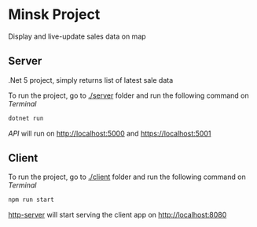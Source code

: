 # Minsk Project

Display and live-update sales data on map

## Server

.Net 5 project, simply returns list of latest sale data

To run the project, go to [./server](./server) folder and run the following command on _Terminal_

```bash
dotnet run
```

_API_ will run on [http://localhost:5000](http://localhost:5000) and [https://localhost:5001](https://localhost:5001)

## Client

To run the project, go to [./client](./client) folder and run the following command on _Terminal_

```bash
npm run start
```

[http-server](https://www.npmjs.com/package/http-server) will start serving the client app on [http://localhost:8080](http://localhost:8080)
